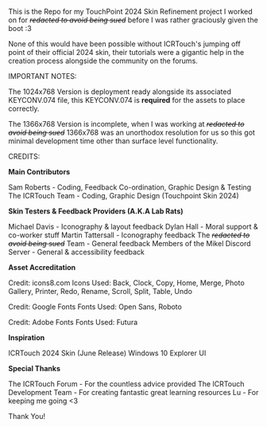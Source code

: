 This is the Repo for my TouchPoint 2024 Skin Refinement project I worked on for ~~*redacted to avoid being sued*~~ before I was rather graciously given the boot :3

None of this would have been possible without ICRTouch's jumping off point of their official 2024 skin, their tutorials were a gigantic help in the creation process alongside the community on the forums.

IMPORTANT NOTES:

The 1024x768 Version is deployment ready alongside its associated KEYCONV.074 file, this KEYCONV.074 is **required** for the assets to place correctly.

The 1366x768 Version is incomplete, when I was working at ~~*redacted to avoid being sued*~~ 1366x768 was an unorthodox resolution for us so this got minimal development time other than surface level functionality.

CREDITS:

**Main Contributors**

Sam Roberts - Coding, Feedback Co-ordination, Graphic Design & Testing
The ICRTouch Team - Coding, Graphic Design (Touchpoint Skin 2024)

**Skin Testers & Feedback Providers (A.K.A Lab Rats)**

Michael Davis - Iconography & layout feedback
Dylan Hall - Moral support & co-worker stuff
Martin Tattersall - Iconography feedback
The ~~*redacted to avoid being sued*~~ Team - General feedback
Members of the Mikel Discord Server - General & accessibility feedback
  
**Asset Accreditation**

Credit: icons8.com
Icons Used: Back, Clock, Copy, Home, Merge, Photo Gallery, Printer, Redo, Rename, Scroll, Split, Table, Undo

Credit: Google Fonts
Fonts Used: Open Sans, Roboto

Credit: Adobe Fonts
Fonts Used: Futura

**Inspiration**

ICRTouch 2024 Skin (June Release)
Windows 10 Explorer UI

**Special Thanks**

The ICRTouch Forum - For the countless advice provided
The ICRTouch Development Team - For creating fantastic great learning resources
Lu - For keeping me going <3

Thank You!
